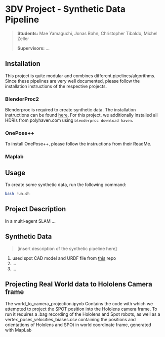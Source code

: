 # 3DV Project - Synthetic Data Pipeline
> **Students:** Mae Yamaguchi, Jonas Bohn, Christopher Tibaldo, Michel Zeller
> 
> **Supervisors:** ...


## Installation
This project is quite modular and combines different pipelines/algorithms. Since these pipelines are very well documented, please follow the installation instructions of the respective projects.


### BlenderProc2
Blenderproc is required to create synthetic data. The installation instructions can be found [here](https://dlr-rm.github.io/BlenderProc/).
For this project, we additionally installed all HDRIs from polyhaven.com using `blenderproc download haven`.

### OnePose++
To install OnePose++, please follow the instructions from their ReadMe.


### Maplab



## Usage
To create some synthetic data, run the following command:
```bash
bash run.sh
```



## Project Description
In a multi-agent SLAM ... 


## Synthetic Data
> [insert description of the synthetic pipeline here]


1. used spot CAD model and URDF file from [this](https://github.com/chvmp/spot_ros/tree/gazebo/spot_description) repo
2. ...
3. ...

## Projecting Real World data to Hololens Camera frame
The world_to_camera_projection.ipynb Contains the code with which we attempted to project the SPOT position into the Hololens camera frame. To run it requires a .bag recording of the Hololens and Spot robots, as well as a vertex_poses_velocities_biases.csv containing the positions and orientations of Hololens and SPOt in world coordinate frame, generated with MapLab
